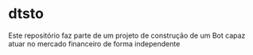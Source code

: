 # dtsto
Este repositório faz parte de um projeto de construção de um Bot capaz atuar no mercado financeiro de forma independente
